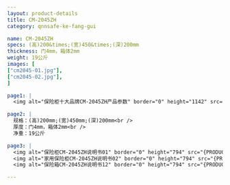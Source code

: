 ```yaml
---
layout: product-details
title: CM-2045ZH
category: qnnsafe-ke-fang-gui

name: CM-2045ZH
specs: (高)200&times;(宽)450&times;(深)200mm
thickness: 门4mm，箱体2mm
weight: 19公斤
images: [
["cm2045-01.jpg"],
["cm2045-02.jpg"],
]

page1: |
  <img alt="保险柜十大品牌CM-2045ZH产品参数" border="0" height="1142" src="{PRODUCT_IMAGES}products/twcps1.jpg" width="538" />

page2: |
  规格：(高)200mm;(宽)450mm;(深)200mm<br />
  厚度：门4mm，箱体2mm<br />
  净重：19公斤

page3: |
  <img alt="保险柜CM-2045ZH说明书01" border="0" height="794" src="{PRODUCT_IMAGES}products/cm-2045-sm01.jpg" width="538" /><br />
  <img alt="家用保险柜CM-2045ZH说明书02" border="0" height="794" src="{PRODUCT_IMAGES}products/cm-2045-sm02.jpg" width="538" /><br />
  <img alt="保险箱CM-2045ZH说明书12" border="0" height="794" src="{PRODUCT_IMAGES}products/cm-2045-sm12.jpg" width="538" />

---
```

